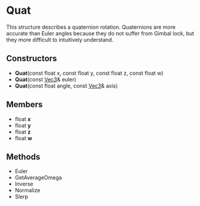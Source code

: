 # Quat #
This structure describes a quaternion rotation. Quaternions are more accurate than Euler angles because they do not suffer from Gimbal lock, but they more difficult to intuitively understand.

## Constructors ##
- **Quat**(const float x, const float y, const float z, const float w)
- **Quat**(const [Vec3](Vec3.md)& euler)
- **Quat**(const float angle, const [Vec3](Vec3.md)& axis)

## Members ##
- float **x**
- float **y**
- float **z**
- float **w**

## Methods ##
- Euler
- GetAverageOmega
- Inverse
- Normalize
- Slerp